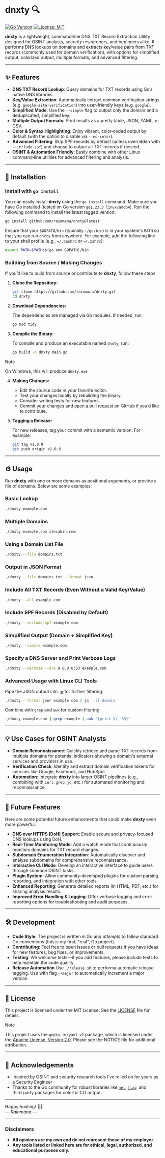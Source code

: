 # dnxty 🔍

[![Go Version](https://img.shields.io/badge/Go-1.23.3%2B-blue?style=for-the-badge&logo=go&logoColor=white)](https://golang.org/)
[![License: MIT](https://img.shields.io/badge/License-MIT-yellow?style=for-the-badge)](LICENSE)

**dnxty** is a lightweight, command‑line DNS TXT Record Extraction Utility designed for OSINT analysts, security researchers, and beginners alike. It performs DNS lookups on domains and extracts key/value pairs from TXT records (commonly used for domain verification), with options for simplified output, colorized output, multiple formats, and advanced filtering.

---

## ✨ Features

- **DNS TXT Record Lookup**: Query domains for TXT records using Go’s native DNS libraries.
- **Key/Value Extraction**: Automatically extract common verification strings (e.g. `google-site-verification`) into user‑friendly keys (e.g. `google`).
- **Simplified Mode**: Use the `--simple` flag to output only the domain and a deduplicated, simplified key.
- **Multiple Output Formats**: Print results as a pretty table, JSON, YAML, or CSV.
- **Color & Syntax Highlighting**: Enjoy vibrant, color‑coded output by default (with the option to disable via `--no-color`).
- **Advanced Filtering**: Skip SPF records by default (unless overridden with `--include-spf`) and choose to output all TXT records if desired.
- **OSINT & Automation Friendly**: Easily combine with other Linux command‑line utilities for advanced filtering and analysis.

---

## 🚀 Installation

### Install with `go install`

You can easily install **dnxty** using the `go install` command. Make sure you have Go installed (tested on Go version `go1.23.3 linux/amd64`). Run the following command to install the latest tagged version:

```bash
go install github.com/rainmana/dnxty@latest
```

Ensure that your `$GOPATH/bin` (typically `~/go/bin`) is in your system's `PATH` so that you can run `dnxty` from anywhere. For example, add the following line to your shell profile (e.g., `~/.bashrc` or `~/.zshrc`):

```bash
export PATH=$PATH:$(go env GOPATH)/bin
```

### Building from Source / Making Changes

If you’d like to build from source or contribute to **dnxty**, follow these steps:

1. **Clone the Repository:**

   ```bash
   git clone https://github.com/rainmana/dnxty.git
   cd dnxty
   ```

2. **Download Dependencies:**

   The dependencies are managed via Go modules. If needed, run:

   ```bash
   go mod tidy
   ```

3. **Compile the Binary:**

   To compile and produce an executable named `dnxty`, run:

   ```bash
   go build -o dnxty main.go
   ```

> [!NOTE]
> On Windows, this will produce `dnxty.exe`

4. **Making Changes:**

   - Edit the source code in your favorite editor.
   - Test your changes locally by rebuilding the binary.
   - Consider writing tests for new features.
   - Commit your changes and open a pull request on GitHub if you’d like to contribute.

5. **Tagging a Release:**

   For new releases, tag your commit with a semantic version. For example:

   ```bash
   git tag v1.0.0
   git push origin v1.0.0
   ```

---

## ⚙️ Usage

Run **dnxty** with one or more domains as positional arguments, or provide a file of domains. Below are some examples:

### Basic Lookup

```bash
./dnxty example.com
```

### Multiple Domains

```bash
./dnxty example.com alecakin.com
```

### Using a Domain List File

```bash
./dnxty --file domains.txt
```

### Output in JSON Format

```bash
./dnxty --file domains.txt --format json
```

### Include All TXT Records (Even Without a Valid Key/Value)

```bash
./dnxty --all example.com
```

### Include SPF Records (Disabled by Default)

```bash
./dnxty --include-spf example.com
```

### Simplified Output (Domain + Simplified Key)

```bash
./dnxty --simple example.com
```

### Specify a DNS Server and Print Verbose Logs

```bash
./dnxty --verbose --dns 8.8.8.8:53 example.com
```

### Advanced Usage with Linux CLI Tools

Pipe the JSON output into [`jq`](https://stedolan.github.io/jq/) for further filtering:

```bash
./dnxty --format json example.com | jq '.[].domain'
```

Combine with `grep` and `awk` for custom filtering:

```bash
./dnxty example.com | grep example | awk '{print $1, $3}'
```

---

## 💡 Use Cases for OSINT Analysts

- **Domain Reconnaissance**: Quickly retrieve and parse TXT records from multiple domains for potential indicators showing a domain's external services and providers in use.
- **Verification Check**: Identify and extract domain verification tokens for services like Google, Facebook, and HubSpot.
- **Automation**: Integrate **dnxty** into larger OSINT pipelines (e.g., combining with `curl`, `grep`, `jq`, etc.) for automated monitoring and reconnaissance.

---

## 🚀 Future Features

Here are some potential future enhancements that could make **dnxty** even more powerful:

- **DNS over HTTPS (DoH) Support**: Enable secure and privacy-focused DNS lookups using DoH.
- **Real-Time Monitoring Mode**: Add a watch mode that continuously monitors domains for TXT record changes.
- **Subdomain Enumeration Integration**: Automatically discover and analyze subdomains for comprehensive reconnaissance.
- **Interactive CLI Mode**: Develop an interactive interface to guide users through common OSINT tasks.
- **Plugin System**: Allow community-developed plugins for custom parsing, reporting, and integration with other tools.
- **Enhanced Reporting**: Generate detailed reports (in HTML, PDF, etc.) for sharing analysis results.
- **Improved Error Handling & Logging**: Offer verbose logging and error reporting options for troubleshooting and audit purposes.

---

## 🛠️ Development

- **Code Style**: The project is written in Go and *attempts* to follow standard Go conventions (this is my first, "real", Go project).
- **Contributing**: Feel free to open issues or pull requests if you have ideas for new features, bug fixes, or improvements.
- **Testing**: We welcome tests—if you add features, please include tests to help maintain the code quality.
- **Release Automation** Use `./release.sh` to performa automatic release tagging. Use with flag `--major` to automatically increment a major version.

---

## 📜 License

This project is licensed under the MIT License. See the [LICENSE](LICENSE) file for details.

> [!NOTE]
> This project uses the `gopkg.in/yaml.v2` package, which is licensed under the [Apache License, Version 2.0](APACHE_LICENSE). Please see the NOTICE file for additional attribution.

---

## 🤝 Acknowledgements

- Inspired by OSINT and security research tools I've relied on for years as a Security Engineer
- Thanks to the Go community for robust libraries like [`net`](https://golang.org/pkg/net/), [`flag`](https://golang.org/pkg/flag/), and third‑party packages for colorful CLI output.

---

Happy hunting! 🕵️‍♂️  
*— Rainmana —*

---

### Disclaimers

- **All opinions are my own and do not represent those of my employer.**
- **Any tools listed or linked here are for ethical, legal, authorized, and educational purposes only.**
